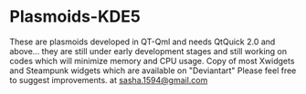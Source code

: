 # Plasmoids-KDE5

These are plasmoids developed in QT-Qml and needs QtQuick 2.0 and above...
they are still under early development stages and still working on codes which will minimize memory and CPU usage.
Copy of most Xwidgets and Steampunk widgets which are available on "Deviantart"
Please feel free to suggest improvements.
at sasha.1594@gmail.com
